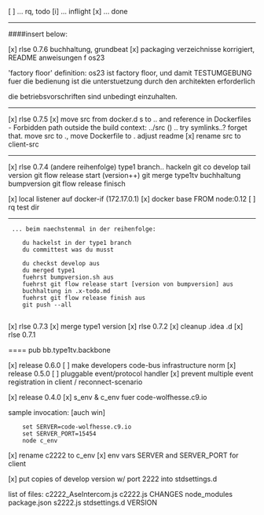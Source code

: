 
[ ] ... rq, todo
[i] ... inflight
[x] ... done

---
####insert below:

[x] rlse 0.7.6 buchhaltung, grundbeat
[x] packaging verzeichnisse korrigiert, README anweisungen f os23

'factory floor' definition: os23 ist factory floor, und damit TESTUMGEBUNG
fuer die bedienung ist die unterstuetzung durch den architekten erforderlich

die betriebsvorschriften sind unbedingt einzuhalten.

---

[x] rlse 0.7.5
[x] move src from docker.d s to .. and reference in Dockerfiles
	- Forbidden path outside the build context: ../src () 
	.. try symlinks..?
	forget that. move src to ., move Dockerfile to .
	adjust readme
[x] rename src to client-src

---

[x] rlse 0.7.4 (andere reihenfolge)
	type1 branch.. hackeln
	git co develop
	tail version
	git flow release start (version++)
	git merge type1tv
	buchhaltung
	bumpversion
	git flow release finisch

[x] local listener auf docker-if (172.17.0.1)
[x] docker base FROM node:0.12
[ ] rq test dir


---
```
 ... beim naechstenmal in der reihenfolge:

	du hackelst in der type1 branch
	du committest was du musst

	du checkst develop aus
	du merged type1
	fuehrst bumpversion.sh aus
	fuehrst git flow release start [version von bumpversion] aus
	buchhaltung in .x-todo.md
	fuehrst git flow release finish aus
	git push --all
	

```
	
[x] rlse 0.7.3
[x] merge type1 version
[x] rlse 0.7.2
[x] cleanup .idea .d
[x] rlse 0.7.1

==== pub bb.type1tv.backbone

[x] release 0.6.0
[ ] make developers code-bus infrastructure norm
[x] release 0.5.0
[ ] pluggable event/protocol handler
[x] prevent multiple event registration in client / reconnect-scenario

[x] release 0.4.0
[x] s_env & c_env fuer code-wolfhesse.c9.io

sample invocation: [auch win]

```
    set SERVER=code-wolfhesse.c9.io
    set SERVER_PORT=15454
    node c_env
```

[x] rename c2222 to c_env
[x] env vars SERVER and SERVER_PORT for client

[x] put copies of develop version w/ port 2222 into stdsettings.d

list of files:
c2222_AseIntercom.js
c2222.js
CHANGES
node_modules
package.json
s2222.js
stdsettings.d
VERSION
